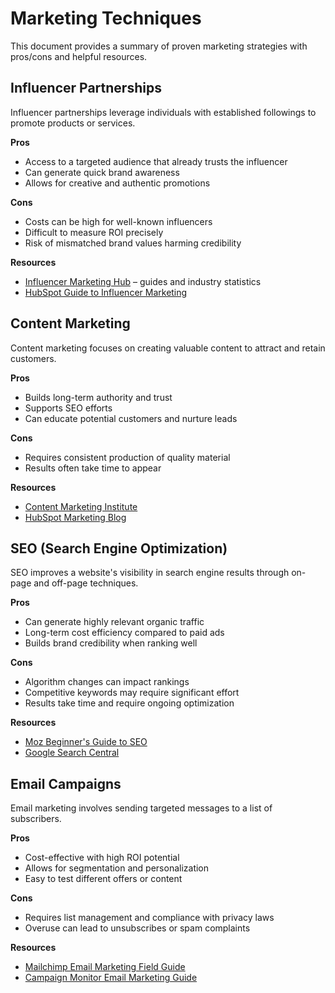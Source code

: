 # Marketing Techniques

This document provides a summary of proven marketing strategies with pros/cons and helpful resources.

## Influencer Partnerships

Influencer partnerships leverage individuals with established followings to promote products or services.

**Pros**
- Access to a targeted audience that already trusts the influencer
- Can generate quick brand awareness
- Allows for creative and authentic promotions

**Cons**
- Costs can be high for well-known influencers
- Difficult to measure ROI precisely
- Risk of mismatched brand values harming credibility

**Resources**
- [Influencer Marketing Hub](https://influencermarketinghub.com/) – guides and industry statistics
- [HubSpot Guide to Influencer Marketing](https://blog.hubspot.com/marketing/influencer-marketing)

## Content Marketing

Content marketing focuses on creating valuable content to attract and retain customers.

**Pros**
- Builds long-term authority and trust
- Supports SEO efforts
- Can educate potential customers and nurture leads

**Cons**
- Requires consistent production of quality material
- Results often take time to appear

**Resources**
- [Content Marketing Institute](https://contentmarketinginstitute.com/)
- [HubSpot Marketing Blog](https://blog.hubspot.com/marketing)

## SEO (Search Engine Optimization)

SEO improves a website's visibility in search engine results through on-page and off-page techniques.

**Pros**
- Can generate highly relevant organic traffic
- Long-term cost efficiency compared to paid ads
- Builds brand credibility when ranking well

**Cons**
- Algorithm changes can impact rankings
- Competitive keywords may require significant effort
- Results take time and require ongoing optimization

**Resources**
- [Moz Beginner's Guide to SEO](https://moz.com/beginners-guide-to-seo)
- [Google Search Central](https://developers.google.com/search/docs)

## Email Campaigns

Email marketing involves sending targeted messages to a list of subscribers.

**Pros**
- Cost-effective with high ROI potential
- Allows for segmentation and personalization
- Easy to test different offers or content

**Cons**
- Requires list management and compliance with privacy laws
- Overuse can lead to unsubscribes or spam complaints

**Resources**
- [Mailchimp Email Marketing Field Guide](https://mailchimp.com/email-marketing/)
- [Campaign Monitor Email Marketing Guide](https://www.campaignmonitor.com/resources/guides/email-marketing-newbie/)

